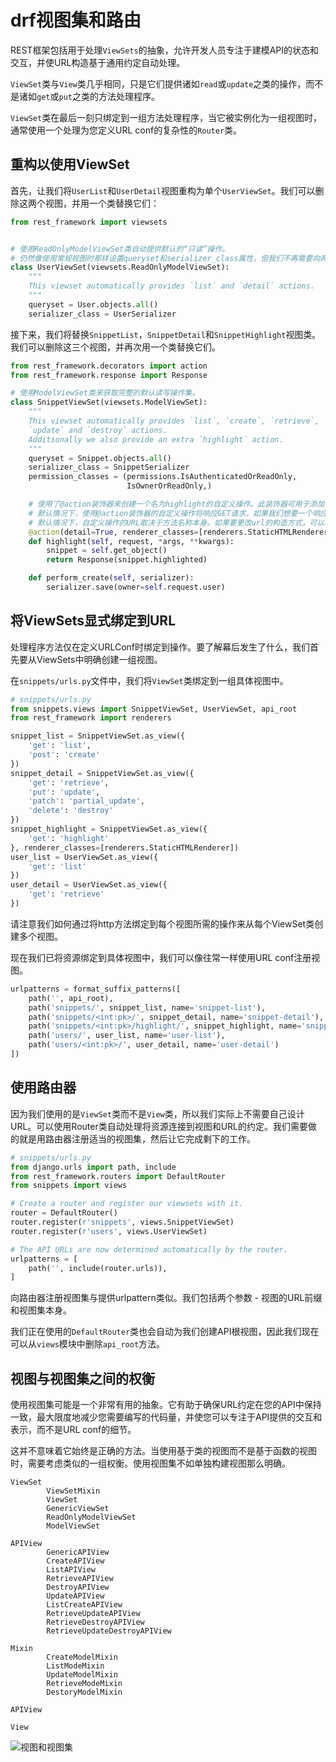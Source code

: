 # drf视图集和路由

REST框架包括用于处理`ViewSets`的抽象，允许开发人员专注于建模API的状态和交互，并使URL构造基于通用约定自动处理。

`ViewSet`类与`View`类几乎相同，只是它们提供诸如`read`或`update`之类的操作，而不是诸如`get`或`put`之类的方法处理程序。

`ViewSet`类在最后一刻只绑定到一组方法处理程序，当它被实例化为一组视图时，通常使用一个处理为您定义URL conf的复杂性的`Router`类。

## 重构以使用ViewSet

首先，让我们将`UserList`和`UserDetail`视图重构为单个`UserViewSet`。我们可以删除这两个视图，并用一个类替换它们：

```python
from rest_framework import viewsets


# 使用ReadOnlyModelViewSet类自动提供默认的“只读”操作。
# 仍然像使用常规视图时那样设置queryset和serializer_class属性，但我们不再需要向两个单独的类提供相同的信息。
class UserViewSet(viewsets.ReadOnlyModelViewSet):
    """
    This viewset automatically provides `list` and `detail` actions.
    """
    queryset = User.objects.all()
    serializer_class = UserSerializer
```

接下来，我们将替换`SnippetList`，`SnippetDetail`和`SnippetHighlight`视图类。我们可以删除这三个视图，并再次用一个类替换它们。

```python
from rest_framework.decorators import action
from rest_framework.response import Response

# 使用ModelViewSet类来获取完整的默认读写操作集。
class SnippetViewSet(viewsets.ModelViewSet):
    """
    This viewset automatically provides `list`, `create`, `retrieve`,
    `update` and `destroy` actions.
    Additionally we also provide an extra `highlight` action.
    """
    queryset = Snippet.objects.all()
    serializer_class = SnippetSerializer
    permission_classes = (permissions.IsAuthenticatedOrReadOnly,
                          IsOwnerOrReadOnly,)

    # 使用了@action装饰器来创建一个名为highlight的自定义操作。此装饰器可用于添加任何不适合标准创建/更新/删除样式的自定义端点。
    # 默认情况下，使用@action装饰器的自定义操作将响应GET请求。如果我们想要一个响应POST请求的动作，我们可以使用methods参数。
    # 默认情况下，自定义操作的URL取决于方法名称本身。如果要更改url的构造方式，可以将url_path包含为decorator关键字参数。
    @action(detail=True, renderer_classes=[renderers.StaticHTMLRenderer])
    def highlight(self, request, *args, **kwargs):
        snippet = self.get_object()
        return Response(snippet.highlighted)

    def perform_create(self, serializer):
        serializer.save(owner=self.request.user)
```

## 将ViewSets显式绑定到URL

处理程序方法仅在定义URLConf时绑定到操作。要了解幕后发生了什么，我们首先要从ViewSets中明确创建一组视图。

在`snippets/urls.py`文件中，我们将`ViewSet`类绑定到一组具体视图中。

```python
# snippets/urls.py
from snippets.views import SnippetViewSet, UserViewSet, api_root
from rest_framework import renderers

snippet_list = SnippetViewSet.as_view({
    'get': 'list',
    'post': 'create'
})
snippet_detail = SnippetViewSet.as_view({
    'get': 'retrieve',
    'put': 'update',
    'patch': 'partial_update',
    'delete': 'destroy'
})
snippet_highlight = SnippetViewSet.as_view({
    'get': 'highlight'
}, renderer_classes=[renderers.StaticHTMLRenderer])
user_list = UserViewSet.as_view({
    'get': 'list'
})
user_detail = UserViewSet.as_view({
    'get': 'retrieve'
})
```

请注意我们如何通过将http方法绑定到每个视图所需的操作来从每个ViewSet类创建多个视图。

现在我们已将资源绑定到具体视图中，我们可以像往常一样使用URL conf注册视图。

```python
urlpatterns = format_suffix_patterns([
    path('', api_root),
    path('snippets/', snippet_list, name='snippet-list'),
    path('snippets/<int:pk>/', snippet_detail, name='snippet-detail'),
    path('snippets/<int:pk>/highlight/', snippet_highlight, name='snippet-highlight'),
    path('users/', user_list, name='user-list'),
    path('users/<int:pk>/', user_detail, name='user-detail')
])
```

## 使用路由器

因为我们使用的是`ViewSet`类而不是`View`类，所以我们实际上不需要自己设计URL。可以使用Router类自动处理将资源连接到视图和URL的约定。我们需要做的就是用路由器注册适当的视图集，然后让它完成剩下的工作。

```python
# snippets/urls.py
from django.urls import path, include
from rest_framework.routers import DefaultRouter
from snippets import views

# Create a router and register our viewsets with it.
router = DefaultRouter()
router.register(r'snippets', views.SnippetViewSet)
router.register(r'users', views.UserViewSet)

# The API URLs are now determined automatically by the router.
urlpatterns = [
    path('', include(router.urls)),
]
```

向路由器注册视图集与提供urlpattern类似。我们包括两个参数 - 视图的URL前缀和视图集本身。

我们正在使用的`DefaultRouter`类也会自动为我们创建API根视图，因此我们现在可以从`views`模块中删除`api_root`方法。

## 视图与视图集之间的权衡

使用视图集可能是一个非常有用的抽象。它有助于确保URL约定在您的API中保持一致，最大限度地减少您需要编写的代码量，并使您可以专注于API提供的交互和表示，而不是URL conf的细节。

这并不意味着它始终是正确的方法。当使用基于类的视图而不是基于函数的视图时，需要考虑类似的一组权衡。使用视图集不如单独构建视图那么明确。

```
ViewSet
		ViewSetMixin
		ViewSet
		GenericViewSet
		ReadOnlyModelViewSet
		ModelViewSet

APIView
		GenericAPIView
		CreateAPIView
		ListAPIView
		RetrieveAPIView
		DestroyAPIView
		UpdateAPIView
		ListCreateAPIView
		RetrieveUpdateAPIView
		RetrieveDestroyAPIView
		RetrieveUpdateDestroyAPIView						
						
Mixin
		CreateModelMixin
		ListModeMixin
		UpdateModelMixin
		RetrieveModeMixin
		DestoryModelMixin
				
APIView

View
```

![视图和视图集](/Users/henry/Markup/Python/Django/视图和视图集.png)

